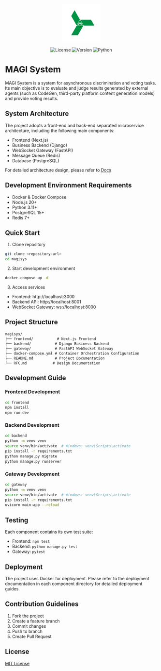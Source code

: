 <p align="center">
  <img src="magi.png" alt="MAGI Logo" width="25%">
</p>

<p align="center">
  <img src="https://img.shields.io/badge/license-MIT-blue.svg" alt="License"/>
  <img src="https://img.shields.io/badge/version-0.0.1alpha-green.svg" alt="Version"/>
  <img src="https://img.shields.io/badge/python-3.11-orange.svg" alt="Python"/>
</p>

# MAGI System

MAGI System is a system for asynchronous discrimination and voting tasks. Its main objective is to evaluate and judge results generated by external agents (such as CodeGen, third-party platform content generation models) and provide voting results.

## System Architecture

The project adopts a front-end and back-end separated microservice architecture, including the following main components:

- Frontend (Next.js)
- Business Backend (Django)
- WebSocket Gateway (FastAPI)
- Message Queue (Redis)
- Database (PostgreSQL)

For detailed architecture design, please refer to [Docs](https://magisystem.gitbook.io/magi-system)

## Development Environment Requirements

- Docker & Docker Compose
- Node.js 20+
- Python 3.11+
- PostgreSQL 15+
- Redis 7+

## Quick Start

1. Clone repository
```bash
git clone <repository-url>
cd magisys
```

2. Start development environment
```bash
docker-compose up -d
```

3. Access services
- Frontend: http://localhost:3000
- Backend API: http://localhost:8001
- WebSocket Gateway: ws://localhost:8000

## Project Structure
```
magisys/
├── frontend/           # Next.js Frontend
├── backend/           # Django Business Backend
├── gateway/           # FastAPI WebSocket Gateway
├── docker-compose.yml # Container Orchestration Configuration
├── README.md          # Project Documentation
└── RFC.md            # Design Documentation
```

## Development Guide

### Frontend Development
```bash
cd frontend
npm install
npm run dev
```

### Backend Development
```bash
cd backend
python -m venv venv
source venv/bin/activate  # Windows: venv\Scripts\activate
pip install -r requirements.txt
python manage.py migrate
python manage.py runserver
```

### Gateway Development
```bash
cd gateway
python -m venv venv
source venv/bin/activate  # Windows: venv\Scripts\activate
pip install -r requirements.txt
uvicorn main:app --reload
```

## Testing

Each component contains its own test suite:

- Frontend: `npm test`
- Backend: `python manage.py test`
- Gateway: `pytest`

## Deployment

The project uses Docker for deployment. Please refer to the deployment documentation in each component directory for detailed deployment guides.

## Contribution Guidelines

1. Fork the project
2. Create a feature branch
3. Commit changes
4. Push to branch
5. Create Pull Request

## License

[MIT License](LICENSE)
